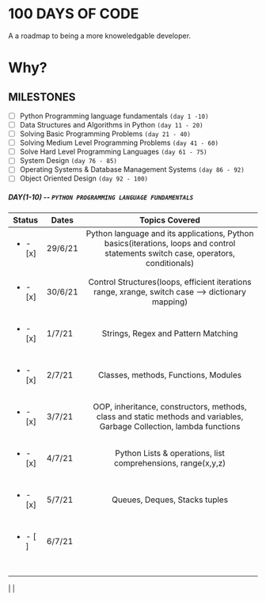 # 100 DAYS OF CODE

A a roadmap to being a more knoweledgable developer.

# Why?

## MILESTONES
- [ ] Python Programming language fundamentals `(day 1 -10)`
- [ ] Data Structures and Algorithms in Python `(day 11 - 20)`
- [ ] Solving Basic Programming Problems `(day 21 - 40)`
- [ ] Solving Medium Level Programming Problems `(day 41 - 60)`
- [ ] Solve Hard Level Programming Languages `(day 61 - 75)`
- [ ] System Design `(day 76 - 85)`
- [ ] Operating Systems & Database Management Systems `(day 86 - 92)`
- [ ] Object Oriented Design `(day 92 - 100)`

##### DAY(1-10) -- `PYTHON PROGRAMMING LANGUAGE FUNDAMENTALS`

| Status                   | Dates   |                                                           Topics Covered                                                           |
| ------------------------ | ------- | :--------------------------------------------------------------------------------------------------------------------------------: |
| <ul><li>- [x] </li></ul> | 29/6/21 | Python language and its applications, Python basics(iterations, loops and control statements switch case, operators, conditionals) |
|                          |         |                                                                                                                                    |
| <ul><li>- [x] </li></ul> | 30/6/21 |                Control Structures(loops, efficient iterations range, xrange, switch case --> dictionary mapping)                   |
|                          |         |                                                                                                                                    |
| <ul><li>- [x] </li></ul> | 1/7/21  |                                                Strings, Regex and Pattern Matching                                                 |
|                          |         |                                                                                                                                    |
| <ul><li>- [x] </li></ul> | 2/7/21  | Classes, methods, Functions, Modules                                                                                               |
|                          |         |                                                                                                                                    |
| <ul><li>- [x] </li></ul> | 3/7/21  | OOP, inheritance, constructors, methods, class and static methods and variables, Garbage Collection, lambda functions              |
|                          |         |                                                                                                                                    |
| <ul><li>- [x] </li></ul> | 4/7/21  | Python Lists & operations, list comprehensions, range(x,y,z)                                                                       |
|                          |         |                                                                                                                                    |
| <ul><li>- [x] </li></ul> | 5/7/21  | Queues, Deques, Stacks tuples                                                                                                      |
|                          |         |                                                                                                                                    |
| <ul><li>- [ ] </li></ul> | 6/7/21  |                                                                                                                                    |
|                          |         |                                                                                                                                    |
|                          |         |                                                                                                                                    |
|                          |         |                                                                                                                                    |
|                          |         |                                                                                                                                    |
|                          |         |                                                                                                                                    |
|
|
